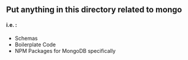 ## Put anything in this directory related to mongo
#### i.e. :
- Schemas
- Boilerplate Code 
- NPM Packages for MongoDB specifically

